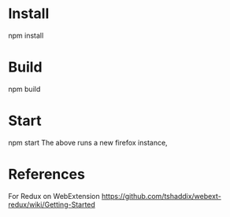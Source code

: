 # Install
npm install

#  Build
npm build

# Start
npm start
The above runs a new firefox instance,

# References
For Redux on WebExtension
https://github.com/tshaddix/webext-redux/wiki/Getting-Started
